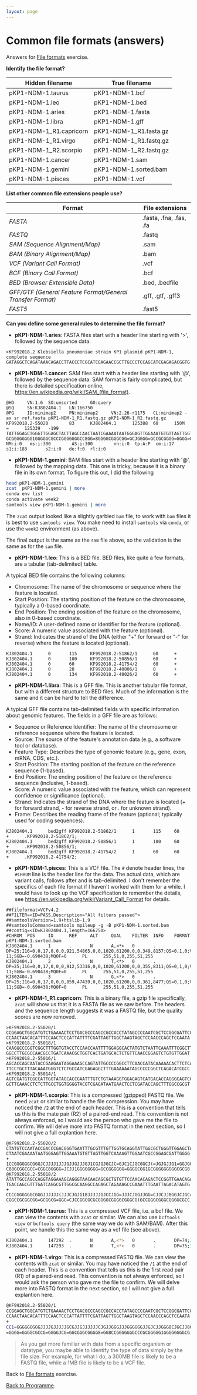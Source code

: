 ```yaml
---
layout: page
---
```


# Common file formats (answers)

Answers for [File formats](/seq-data/file-formats) exercise.


**Identify the file format?**

| Hidden filename         | True filename          |
|-------------------------|------------------------|
| pKP1-NDM-1.taurus       | pKP1-NDM-1.bcf         |
| pKP1-NDM-1.leo          | pKP1-NDM-1.bed         |
| pKP1-NDM-1.aries        | pKP1-NDM-1.fasta       |
| pKP1-NDM-1.libra        | pKP1-NDM-1.gff         |
| pKP1-NDM-1_R1.capricorn | pKP1-NDM-1_R1.fasta.gz |
| pKP1-NDM-1_R1.virgo     | pKP1-NDM-1_R1.fastq.gz |
| pKP1-NDM-1_R2.scorpio   | pKP1-NDM-1_R2.fastq.gz |
| pKP1-NDM-1.cancer       | pKP1-NDM-1.sam         |
| pKP1-NDM-1.gemini       | pKP1-NDM-1.sorted.bam  |
| pKP1-NDM-1.pisces       | pKP1-NDM-1.vcf         |

**List other common file extensions people use?**

| Format               | File extensions                                            |
|----------------------|--------------------------------------------------------|
| _FASTA_                |  .fasta, .fna, .fas, .fa     |
| _FASTQ_                |  .fastq  |
| _SAM (Sequence Alignment/Map)_ |   .sam  |
| _BAM (Binary Alignment/Map)_ |     .bam    |
| _VCF (Variant Call Format)_ |  .vcf  |
| _BCF (Binary Call Format)_ |  .bcf  |
| _BED (Browser Extensible Data)_ | .bed, .bedfile  |
| _GFF/GTF (General Feature Format/General Transfer Format)_ | .gff, .gtf, .gff3   |
| _FAST5_               | .fast5 |


**Can you define some general rules to determine the file format?**

* **pKP1-NDM-1.aries**: FASTA files start with a header line starting with '>', followed by the sequence data.

```
>KF992018.2 Klebsiella pneumoniae strain KP1 plasmid pKP1-NDM-1, complete sequence
GATAGGCTCAGATAAACAGACCTTACCCTCGCATCGAGAACCGCTTGCCCTCCAGCATCGAGAGACGGTG
```

* **pKP1-NDM-1.cancer**: SAM files start with a header line starting with '@', followed by the sequence data. SAM format is fairly complicated, but there is detailed specification online, https://en.wikipedia.org/wiki/SAM_(file_format). 

```
@HD     VN:1.6  SO:unsorted     GO:query
@SQ     SN:KJ802404.1   LN:166750
@PG     ID:minimap2     PN:minimap2     VN:2.26-r1175   CL:minimap2 -ax sr ref.fasta pKP1-NDM-1_R1.fastq.gz pKP1-NDM-1_R2.fastq.gz
KF992018.2-55020        83      KJ802404.1      125388  60      150M    =      125339   -199    TATTGGAGCTGGGTTGGAGCTACTTAGCCAACTAATCGAAAATAATGGGAGTTGGAAATGTGTTAGTTGGTCAAAAGTTGGAATCGCCGGAGCGATTGGGGCTATAGGTGGCGGCTGGGCGTCAGGAGTTTTCAGACATGCCAGCTCCGG  GCGGGGGGGG1GGGGGCGCCCGGGGGGGCC8GG=8GGGGCGGGCGG=GCJGGGG=GCCGCGGGG=GGGG=GGGCCGCG8G8JJCGJC8GGGJJCJGJJGGGGGGJJJGGGJJGJCJJJJJJGJJGCGJJJJJGJJJJGGGGGGGGG=1CC NM:i:0   ms:i:300        AS:i:300        nn:i:0  tp:A:P  cm:i:17 s1:i:183       s2:i:0   de:f:0  rl:i:0
```

* **pKP1-NDM-1.gemini**: BAM files start with a header line starting with '@', followed by the mapping data. This one is tricky, because it is a binary file in its own format. To figure this out, I did the following

```bash 
head pKP1-NDM-1.gemini 
zcat  pKP1-NDM-1.gemini | more 
conda env list 
conda activate week2 
samtools view pKP1-NDM-1.gemini | more 
```

The `zcat` output looked like a slightly garbled `bam` file, to work with `bam` files it is best to use `samtools view`. You make need to install `samtools` via `conda`, or use the `week2` environment (as above). 

The final output is the same as the `sam` file above, so the validation is the same as for the `sam` file.

* **pKP1-NDM-1.leo**: This is a BED file. BED files, like quite a few formats, are a tabular (tab-delimited) table. 

A typical BED file contains the following columns:

* Chromosome: The name of the chromosome or sequence where the feature is located.
* Start Position: The starting position of the feature on the chromosome, typically a 0-based coordinate.
* End Position: The ending position of the feature on the chromosome, also in 0-based coordinate.
* Name/ID: A user-defined name or identifier for the feature (optional).
* Score: A numeric value associated with the feature (optional).
* Strand: Indicates the strand of the DNA (either "+" for forward or "-" for reverse) where the feature is located (optional).

```
KJ802404.1      0       115     KF992018.2-51862/1      60      +
KJ802404.1      0       100     KF992018.2-50856/1      60      +
KJ802404.1      0       60      KF992018.2-41754/2      60      +
KJ802404.1      0       28      KF992018.2-40806/1      8       +
KJ802404.1      0       134     KF992018.2-40026/2      60      +
```

* **pKP1-NDM-1.libra**: This is a GFF file. This is another tabular file format, but with a different structure to BED files. Much of the information is the same and it can be hard to tell the difference. 

A typical GFF file contains tab-delimited fields with specific information about genomic features. The fields in a GFF file are as follows:

* Sequence or Reference Identifier: The name of the chromosome or reference sequence where the feature is located.
* Source: The source of the feature's annotation data (e.g., a software tool or database).
* Feature Type: Describes the type of genomic feature (e.g., gene, exon, mRNA, CDS, etc.).
* Start Position: The starting position of the feature on the reference sequence (1-based).
* End Position: The ending position of the feature on the reference sequence (inclusive, 1-based).
* Score: A numeric value associated with the feature, which can represent confidence or significance (optional).
* Strand: Indicates the strand of the DNA where the feature is located (+ for forward strand, - for reverse strand, or . for unknown strand).
* Frame: Describes the reading frame of the feature (optional; typically used for coding sequences).

```
KJ802404.1      bed2gff KF992018.2-51862/1      1       115     60      +      .KF992018.2-51862/1;
KJ802404.1      bed2gff KF992018.2-50856/1      1       100     60      +      .KF992018.2-50856/1;
KJ802404.1      bed2gff KF992018.2-41754/2      1       60      60      +      .KF992018.2-41754/2;
```

* **pKP1-NDM-1.pisces**: This is a VCF file. The `#` denote header lines, the `#CHROM` line is the header line for the data. The actual data, which are  variant calls, follows after and is tab-delimited. I don't remember the specifics of each file format if I haven't worked with them for a while. I would have to look up the VCF specification to remember the details, see https://en.wikipedia.org/wiki/Variant_Call_Format for details. 

```
##fileformat=VCFv4.2
##FILTER=<ID=PASS,Description="All filters passed">
##samtoolsVersion=1.9+htslib-1.9
##samtoolsCommand=samtools mpileup -g -B pKP1-NDM-1.sorted.bam
##contig=<ID=KJ802404.1,length=166750>
#CHROM  POS     ID      REF     ALT     QUAL    FILTER  INFO    FORMAT  pKP1-NDM-1.sorted.bam
KJ802404.1      1       .       N       A,<*>   0       .       DP=25;I16=0,0,17,0,0,0,921,54865,0,0,1020,61200,0,0,349,8157;QS=0,1,0;VDB=3.43287e-11;SGB=-0.690438;MQ0F=0      PL      255,51,0,255,51,255
KJ802404.1      2       .       N       T,<*>   0       .       DP=25;I16=0,0,17,0,0,0,912,53316,0,0,1020,61200,0,0,355,8311;QS=0,1,0;VDB=3.87166e-11;SGB=-0.690438;MQ0F=0      PL      255,51,0,255,51,255
KJ802404.1      3       .       N       G,<*>   0       .       DP=25;I16=0,0,17,0,0,0,859,47439,0,0,1020,61200,0,0,361,8477;QS=0,1,0;VDB=4.36512e-11;SGB=-0.690438;MQ0F=0      PL      255,51,0,255,51,255
```

* **pKP1-NDM-1_R1.capricorn**: This is a binary file, a gzip file specifically, `zcat` will show us that it is a FASTA file as we saw before. The headers and the sequence length suggests it was a FASTQ file, but the quality scores are now removed. 

```
>KF992018.2-55020/1
CCGGAGCTGGCATGTCTGAAAACTCCTGACGCCCAGCCGCCACCTATAGCCCCAATCGCTCCGGCGATTCCAACTTTTGA
CCAACTAACACATTTCCAACTCCCATTATTTTCGATTAGTTGGCTAAGTAGCTCCAACCCAGCTCCAATA
>KF992018.2-55018/1
CAAGGCCCGGTCGGCTTTGGTGTACCTCCAACCAATTTTGGAGGCACTATGTCTAATTCAAATTTCGGCTTTCTAGCTCT
GGCCTTGCGCCAACGCCTGATCAAACGCTGGTCACTGATGCACTCTGTTCAACCGGAGTCTGTGTTGGAT
>KF992018.2-55016/1
AGCACCAGCAATACCGAAGAATAGGAAAGCCAGTATTGCCCCGGCCTTCAACCATACAAAAACACTTCTCACAATTATCC
TTCCTGCTTTACAAATGGGTCTCTGCCATCGAGAGGCTTTGAAAAAATAGCCCCCGGCTCAGACATCGCC
>KF992018.2-55014/1
AGTCGATGTCGCCATTGGTATAGCACCGAATTTGTCTGTAAAGGTGGAGAGTCATGACACCAGGGCAGTCCGCTCGAAGT
GCTTCAAACCTCTCTTGCCTGGTGGGGTACGTCGAGATAATGAACTCCTCGATACCAGCTTTGGCCGCGT
```

* **pKP1-NDM-1.scorpio**: This is a compressed (gzipped) FASTQ file. We need `zcat` or similar to handle the file compression. You may have noticed the `/2` at the end of each header. This is a convention that tells us this is the mate pair (R2) of a paired-end read. This convention is not always enforced, so I would ask the person who gave me the file to confirm.  We will delve more into FASTQ format in the next section, so I will not give a full explantion here.

```
@KF992018.2-55020/2
CTATGTCCAATACCGACCCGACGGGTGAATTTGCGTTTGTTGGTGCAGGTATTGGCGCTGGGTTGGAGCTACTTAGCCAA
CTAATCGAAAATAATGGGAGTTGGAAATGTGTTAGTTGGTCAAAAGTTGGAATCGCCGGAGCGATTGGGG
+
1CCGGGGGGCGGGJCJJJJ1JJJGJJGJJJGJ1CGJGJGCJC=GJC1CJGCGGCJ(=JGJGJJG1=GGJGGGGGGGGGGG
C88GCGGCGCC=CGGC8GGGG=JCJJ1GGGGGGGG=GCCGGGGGG=GGGGCGG1GCGGGGGGGGGCGCG8
@KF992018.2-55018/2
ATATTGCCAGCCAGGTAGGAAAGCAGGGTAACAACAGCGCTGTGTTCCAACACAGACTCCGGTTGAACAGAGTGCATCAG
TGACCAGCGTTTGATCAGGCGTTGGCGCAAGGCCAGAGCTAGAAAGCCGAAATTTGAATTAGACATAGTG
+
CCCCGGGGGGCGGGJJJJJJ(JJJCJGJG18JJJJJGJCCJGG=JJJCJGGJJGG=CJJCJJ8GGJCJGC=CGGC=CGCG
CGGCCGCGGCGG=GCGGCG=GGC=CJCCGGCGCGCGGGGCGGGGCGGGCG(GCCGGGCGGGCGGGGCGCC
```


* **pKP1-NDM-1.taurus**: This is a compressed VCF file, i.e. a bcf file. We can view the contents with `zcat` or similar. 
We can also use `bcftools view` or `bcftools query` (the same way we do with SAM/BAM). After this point, we handle this the same way as a vcf file (see above). 

```bash
KJ802404.1      147292  .       N       A,<*>   0       .       DP=74;I16=0,0,38,11,0,0,2697,164485,0,0,2880,169920,0,0,907,20489;QS=0,1,0;VDB=0.977868;SGB=-0.693147;MQSB=0.99742;MQ0F=0       PL      255,148,0,255,148,255
KJ802404.1      147293  .       N       T,<*>   0       .       DP=75;I16=0,0,38,11,0,0,2794,173756,0,0,2880,169920,0,0,900,20296;QS=0,1,0;VDB=0.975609;SGB=-0.693147;MQSB=0.99742;MQ0F=0       PL      255,148,0,255,148,255
```

* **pKP1-NDM-1.virgo**: This is a compressed FASTQ file. We can view the contents with `zcat` or similar. You may have noticed the `/1` at the end of each header. This is a convention that tells us this is the first read pair (R1) of a paired-end read. This convention is not always enforced, so I would ask the person who gave me the file to confirm. We will delve more into FASTQ format in the next section, so I will not give a full explantion here.

```bash
@KF992018.2-55020/1
CCGGAGCTGGCATGTCTGAAAACTCCTGACGCCCAGCCGCCACCTATAGCCCCAATCGCTCCGGCGATTCCAACTTTTGA
CCAACTAACACATTTCCAACTCCCATTATTTTCGATTAGTTGGCTAAGTAGCTCCAACCCAGCTCCAATA
+
CC1=GGGGGGGGGJJJJGJJJJJGCGJJGJJJJJJCJGJJGGGJJJGGGGGGJJGJCJJGGG8CJGCJJ8G8GCGCCGGG
=GGGG=GGGGCGCCG=GGGGJCG=GGCGGGCGGGG8=GG8CCGGGGGGGCCCGCGGGGG1GGGGGGGGCG
```

> As you get more familiar with data from a specific organism or datatype, you maybe able to identify the type of data simply by the file size. For example, for what I do, a 300MB file is likely to be a FASTQ file, while a 1MB file is likely to be a VCF file. 

Back to [File formats](/seq-data/file-formats) exercise.

[Back to Programme]({{site.baseurl}}/modules/sequencing/week-2-programme/).
